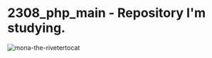 # 2308_php_main - Repository I'm studying.
![mona-the-rivetertocat](https://github.com/HongDawww/2308_php_main/assets/142575028/b5892112-0edb-4441-9666-e58c1e20828e)


